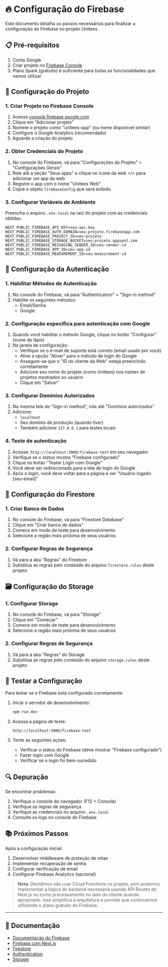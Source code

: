# 🔥 Configuração do Firebase

Este documento detalha os passos necessários para finalizar a configuração do Firebase no projeto Unitees.

## 📋 Pré-requisitos

1. Conta Google
2. Criar projeto no [Firebase Console](https://console.firebase.google.com)
3. Plano Spark (gratuito) é suficiente para todas as funcionalidades que vamos utilizar

## 🔑 Configuração do Projeto

### 1. Criar Projeto no Firebase Console

1. Acesse [console.firebase.google.com](https://console.firebase.google.com)
2. Clique em "Adicionar projeto"
3. Nomeie o projeto como "unitees-app" (ou nome disponível similar)
4. Configure o Google Analytics (recomendado)
5. Aguarde a criação do projeto

### 2. Obter Credenciais do Projeto

1. No console do Firebase, vá para "Configurações do Projeto" > "Configurações Gerais"
2. Role até a seção "Seus apps" e clique no ícone da web </> para adicionar um app da web
3. Registre o app com o nome "Unitees Web"
4. Copie o objeto `firebaseConfig` que será exibido

### 3. Configurar Variáveis de Ambiente

Preencha o arquivo `.env.local` na raiz do projeto com as credenciais obtidas:

```
NEXT_PUBLIC_FIREBASE_API_KEY=seu-api-key
NEXT_PUBLIC_FIREBASE_AUTH_DOMAIN=seu-projeto.firebaseapp.com
NEXT_PUBLIC_FIREBASE_PROJECT_ID=seu-projeto
NEXT_PUBLIC_FIREBASE_STORAGE_BUCKET=seu-projeto.appspot.com
NEXT_PUBLIC_FIREBASE_MESSAGING_SENDER_ID=seu-sender-id
NEXT_PUBLIC_FIREBASE_APP_ID=seu-app-id
NEXT_PUBLIC_FIREBASE_MEASUREMENT_ID=seu-measurement-id
```

## 🔐 Configuração da Autenticação

### 1. Habilitar Métodos de Autenticação

1. No console do Firebase, vá para "Authentication" > "Sign-in method"
2. Habilite os seguintes métodos:
   - Email/Senha
   - Google

### 2. Configuração específica para autenticação com Google

1. Quando você habilitar o método Google, clique no botão "Configurar" (ícone de lápis)
2. Na janela de configuração:
   - Verifique se o e-mail de suporte está correto (email usado por você)
   - Ative a opção "Ativar" para o método de login do Google
   - Assegure-se que o "ID do cliente da Web" esteja preenchido corretamente
   - Adicione seu nome do projeto (como Unitees) nos nomes de projetos mostrados ao usuário
   - Clique em "Salvar"

### 3. Configurar Domínios Autorizados

1. Na mesma tela de "Sign-in method", role até "Domínios autorizados"
2. Adicione:
   - `localhost`
   - Seu domínio de produção (quando tiver)
   - Também adicione `127.0.0.1` para testes locais

### 4. Teste de autenticação

1. Acesse: `http://localhost:3000/firebase-test` em seu navegador
2. Verifique se o status mostra "Firebase configurado"
3. Clique no botão "Testar Login com Google"
4. Você deve ser redirecionado para a tela de login do Google
5. Após o login, você deve voltar para a página e ver "Usuário logado: [seu-email]"

## 📁 Configuração do Firestore

### 1. Criar Banco de Dados

1. No console do Firebase, vá para "Firestore Database"
2. Clique em "Criar banco de dados"
3. Comece em modo de teste para desenvolvimento
4. Selecione a região mais próxima de seus usuários

### 2. Configurar Regras de Segurança

1. Vá para a aba "Regras" do Firestore
2. Substitua as regras pelo conteúdo do arquivo `firestore.rules` deste projeto

## 🗃️ Configuração do Storage

### 1. Configurar Storage

1. No console do Firebase, vá para "Storage"
2. Clique em "Começar"
3. Comece em modo de teste para desenvolvimento
4. Selecione a região mais próxima de seus usuários

### 2. Configurar Regras de Segurança

1. Vá para a aba "Regras" do Storage
2. Substitua as regras pelo conteúdo do arquivo `storage.rules` deste projeto

## 🧪 Testar a Configuração

Para testar se o Firebase está configurado corretamente:

1. Inicie o servidor de desenvolvimento:
   ```bash
   npm run dev
   ```

2. Acesse a página de teste:
   ```
   http://localhost:3000/firebase-test
   ```

3. Tente as seguintes ações:
   - Verificar o status do Firebase (deve mostrar "Firebase configurado")
   - Fazer login com Google
   - Verificar se o login foi bem-sucedido

## 🔍 Depuração

Se encontrar problemas:

1. Verifique o console do navegador (F12 > Console)
2. Verifique as regras de segurança
3. Verifique as credenciais no arquivo `.env.local`
4. Consulte os logs no console do Firebase

## 📚 Próximos Passos

Após a configuração inicial:

1. Desenvolver middleware de proteção de rotas
2. Implementar recuperação de senha
3. Configurar verificação de email
4. Configurar Firebase Analytics (opcional)

> **Nota**: Decidimos não usar Cloud Functions no projeto, pois podemos implementar a lógica de backend necessária usando API Routes do Next.js ou como processamento no lado do cliente quando apropriado. Isso simplifica a arquitetura e permite que continuemos utilizando o plano gratuito do Firebase.

---

## 📖 Documentação

- [Documentação do Firebase](https://firebase.google.com/docs)
- [Firebase com Next.js](https://firebase.google.com/docs/web/setup)
- [Firestore](https://firebase.google.com/docs/firestore)
- [Authentication](https://firebase.google.com/docs/auth)
- [Storage](https://firebase.google.com/docs/storage) 